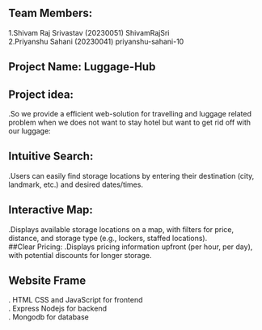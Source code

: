 ## Team Members:<br>
1.Shivam Raj Srivastav  (20230051)  ShivamRajSri<br>
2.Priyanshu Sahani      (20230041)  priyanshu-sahani-10<br>
## Project Name: Luggage-Hub<br>
## Project idea:<br>
.So we provide a efficient web-solution for travelling and luggage related problem when we does not want to stay hotel but want to get rid off with our luggage:<br>
## Intuitive Search: 
.Users can easily find storage locations by entering their destination (city, landmark, etc.) and desired dates/times.<br>
## Interactive Map:
.Displays available storage locations on a map, with filters for price, distance, and storage type (e.g., lockers, staffed locations).<br>
##Clear Pricing: 
.Displays pricing information upfront (per hour, per day), with potential discounts for longer storage.<br>
## Website Frame 
. HTML CSS and JavaScript for frontend<br>
. Express Nodejs for backend<br>
. Mongodb for database 
